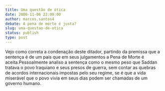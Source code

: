```yaml
---
title: Uma questão de ótica
date: 2006-11-06 22:00:00
author: marcos.santos4
debate: A pena de morte é justa?
slug: uma-questao-de-otica
status: publish 
type: post
---
```


Vejo como correta a condenação deste ditador, partindo da premissa que a sentença é de um país que em seus julgamentos a Pena de Morte é aceita.Pessoalmente analiso a sentença como o mesmo peso que Saddan tratava o povo Iraquiano e seus presos de guerra, sem contar as quebras de acordos internacionais impostas pelo seu regime, se é que a vida miserável que o povo vivia em seus dias podem ser chamadas de um governo humano.
